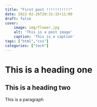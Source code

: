 ```yaml
---
title: "First post !!!!!!!!!!!"
date: 2022-02-26T20:31:15+11:00
draft: false
cover:
    image: img/flower.jpg
    alt: 'This is a post image'
    caption: 'This is a caption'
tags: ["html","css"]
categories: ["tech"]
---
```


# This is a heading one
## This is a heading two

This is a paragraph

